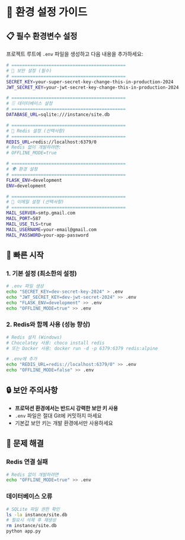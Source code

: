 # 🔧 환경 설정 가이드

## 📋 필수 환경변수 설정

프로젝트 루트에 `.env` 파일을 생성하고 다음 내용을 추가하세요:

```bash
# ===========================================
# 🔐 보안 설정 (필수)
# ===========================================
SECRET_KEY=your-super-secret-key-change-this-in-production-2024
JWT_SECRET_KEY=your-jwt-secret-key-change-this-in-production-2024

# ===========================================
# 🗄️ 데이터베이스 설정
# ===========================================
DATABASE_URL=sqlite:///instance/site.db

# ===========================================
# 🔴 Redis 설정 (선택사항)
# ===========================================
REDIS_URL=redis://localhost:6379/0
# Redis 없이 개발하려면:
# OFFLINE_MODE=true

# ===========================================
# 🌍 환경 설정
# ===========================================
FLASK_ENV=development
ENV=development

# ===========================================
# 📧 이메일 설정 (선택사항)
# ===========================================
MAIL_SERVER=smtp.gmail.com
MAIL_PORT=587
MAIL_USE_TLS=true
MAIL_USERNAME=your-email@gmail.com
MAIL_PASSWORD=your-app-password
```

## 🚀 빠른 시작

### 1. 기본 설정 (최소한의 설정)
```bash
# .env 파일 생성
echo "SECRET_KEY=dev-secret-key-2024" > .env
echo "JWT_SECRET_KEY=dev-jwt-secret-2024" >> .env
echo "FLASK_ENV=development" >> .env
echo "OFFLINE_MODE=true" >> .env
```

### 2. Redis와 함께 사용 (성능 향상)
```bash
# Redis 설치 (Windows)
# Chocolatey 사용: choco install redis
# 또는 Docker 사용: docker run -d -p 6379:6379 redis:alpine

# .env에 추가
echo "REDIS_URL=redis://localhost:6379/0" >> .env
echo "OFFLINE_MODE=false" >> .env
```

## 🔒 보안 주의사항

- **프로덕션 환경에서는 반드시 강력한 보안 키 사용**
- `.env` 파일은 절대 Git에 커밋하지 마세요
- 기본값 보안 키는 개발 환경에서만 사용하세요

## 🐛 문제 해결

### Redis 연결 실패
```bash
# Redis 없이 개발하려면
echo "OFFLINE_MODE=true" >> .env
```

### 데이터베이스 오류
```bash
# SQLite 파일 권한 확인
ls -la instance/site.db
# 필요시 삭제 후 재생성
rm instance/site.db
python app.py
```
